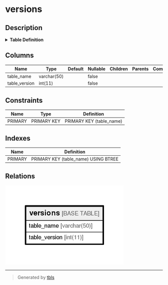 # versions

## Description

<details>
<summary><strong>Table Definition</strong></summary>

```sql
CREATE TABLE `versions` (
  `table_name` varchar(50) NOT NULL,
  `table_version` int(11) NOT NULL,
  PRIMARY KEY (`table_name`)
) ENGINE=InnoDB DEFAULT CHARSET=utf8
```

</details>

## Columns

| Name          | Type        | Default | Nullable | Children | Parents | Comment |
| ------------- | ----------- | ------- | -------- | -------- | ------- | ------- |
| table_name    | varchar(50) |         | false    |          |         |         |
| table_version | int(11)     |         | false    |          |         |         |

## Constraints

| Name    | Type        | Definition               |
| ------- | ----------- | ------------------------ |
| PRIMARY | PRIMARY KEY | PRIMARY KEY (table_name) |

## Indexes

| Name    | Definition                           |
| ------- | ------------------------------------ |
| PRIMARY | PRIMARY KEY (table_name) USING BTREE |

## Relations

![er](versions.png)

---

> Generated by [tbls](https://github.com/k1LoW/tbls)
